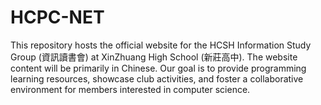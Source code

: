 # HCPC-NET
This repository hosts the official website for the HCSH Information Study Group (資訊讀書會) at XinZhuang High School (新莊高中). The website content will be primarily in Chinese. Our goal is to provide programming learning resources, showcase club activities, and foster a collaborative environment for members interested in computer science.

